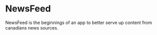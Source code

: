 # NewsFeed

NewsFeed is the beginnings of an app to better serve up content from canadians news sources.
